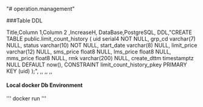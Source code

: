 "# operation.management" 


###Table DDL

Title,Column 1,Column 2
,IncreaseH,
DataBase,PostgreSQL,
DDL,"CREATE TABLE public.limit_count_history (
uid serial4 NOT NULL,
grp_cd varchar(7) NULL,
status varchar(10) NOT NULL,
start_date varchar(8) NULL,
limit_price varchar(12) NULL,
sms_price float8 NULL,
lms_price float8 NULL,
mms_price float8 NULL,
rmk varchar(200) NULL,
create_dttm timestamptz NULL DEFAULT now(),
CONSTRAINT limit_count_history_pkey PRIMARY KEY (uid)
);",
,,
,,
,,





#### Local docker Db Environment
'''
docker run 
'''
